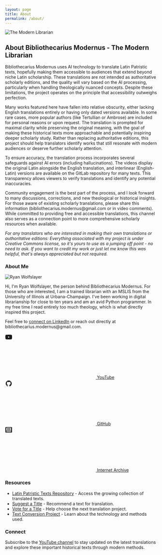 ```yaml
---
layout: page
title: About
permalink: /about/
---
```


<div class="about-page">
  <img src="{{ '/assets/images/bibliothecarius-logo.png' | relative_url }}" alt="The Modern Librarian" class="profile">

  <h2>About Bibliothecarius Modernus - The Modern Librarian</h2>
  
<p>Bibliothecarius Modernus uses AI technology to translate Latin Patristic texts, hopefully making them accessible to audiences that extend beyond niche Latin scholarship. These translations are not intended as authoritative scholarly editions, and the quality will vary based on the AI processing, particularly when handling theologically nuanced concepts. Despite these limitations, the project operates on the principle that accessibility outweighs perfection.</p>

<p>Many works featured here have fallen into relative obscurity, either lacking English translations entirely or having only dated versions available. In some rare cases, more popular authors (like Tertullian or Ambrose) are included for personal reasons or upon request. The translation is prompted for maximal clarity while preserving the original meaning, with the goal of making these historical texts more approachable and potentially inspiring deeper scholarly study. Rather than replacing authoritative editions, this project should help translators identify works that still resonate with modern audiences or deserve further scholarly attention.</p>

<p>To ensure accuracy, the translation process incorporates several safeguards against AI errors (including hallucinations). The videos display the original Latin alongside the English translation, and interlinear (English-Latin) versions are available on the GitLab repository for many texts. This transparency allows viewers to verify translations and identify any potential inaccuracies.</p>

<p>Community engagement is the best part of the process, and I look forward to many discussions, corrections, and new theological or historical insights. For those aware of existing scholarly translations, please share this information (bibliothecarius.modernus@gmail.com or in video comments). While committed to providing free and accessible translations, this channel also serves as a connection point to more comprehensive scholarly resources when available.</p>

<p><em>For any translators who are interested in making their own translations or authoritative editions: Everything associated with my project is under Creative Commons license, so it's yours to use as a jumping off point - no need to ask. If you want to credit my work or just let me know this was helpful, that's always appreciated but not required.</em></p>

<h3>About Me</h3>

<div class="about-me">
  <img src="{{ '/assets/images/ryan-photo.jpg' | relative_url }}" alt="Ryan Wolfslayer" class="profile-photo">
  
  <p>Hi, I'm Ryan Wolfslayer, the person behind Bibliothecarius Modernus. For those who are interested, I am a trained librarian with an MSLIS from the University of Illinois at Urbana-Champaign. I've been working in digital librarianship for close to ten years and am an avid Python programmer. In my free time I read entirely too much theology, which is what directly inspired this project.</p>
  
  <p>Feel free to <a href="https://www.linkedin.com/in/ryanwolfslayer/" target="_blank">connect on LinkedIn</a> or reach out directly at bibliothecarius.modernus@gmail.com.</p>
</div>
  <div class="social-links">
    <a href="{{ site.youtube_username | prepend: 'https://youtube.com/@' }}" target="_blank">
      <svg class="svg-icon youtube">
        <path fill="currentColor" d="M23,9.71a8.5,8.5,0,0,0-.91-4.13,2.92,2.92,0,0,0-1.72-1A78.36,78.36,0,0,0,12,4.27a78.45,78.45,0,0,0-8.34.3,2.93,2.93,0,0,0-1.73,1A8.35,8.35,0,0,0,1,9.71a48.29,48.29,0,0,0,0,4.58,8.33,8.33,0,0,0,.92,4.13A3.09,3.09,0,0,0,3.66,19.5a78.24,78.24,0,0,0,8.34.31,78.24,78.24,0,0,0,8.34-.31,3,3,0,0,0,1.73-1.07,8.32,8.32,0,0,0,.91-4.13,48.29,48.29,0,0,0,0-4.58ZM9.88,14.56V9.44l5.47,2.55Z"/>
      </svg>
      YouTube
    </a>
    <a href="{{ site.github_username | prepend: 'https://github.com/' }}" target="_blank">
      <svg class="svg-icon github">
        <path fill="currentColor" d="M12,2.2467A10.00042,10.00042,0,0,0,8.83752,21.73419c.5.08752.6875-.21247.6875-.475,0-.23749-.01251-1.025-.01251-1.86249C7,19.85919,6.35,18.78423,6.15,18.22173A3.636,3.636,0,0,0,5.125,16.8092c-.35-.1875-.85-.65-.01251-.66248A2.00117,2.00117,0,0,1,6.65,17.17169a2.13742,2.13742,0,0,0,2.91248.825A2.10376,2.10376,0,0,1,10.2,16.65923c-2.225-.25-4.55-1.11254-4.55-4.9375a3.89187,3.89187,0,0,1,1.025-2.6875,3.59373,3.59373,0,0,1,.1-2.65s.83747-.26251,2.75,1.025a9.42747,9.42747,0,0,1,5,0c1.91248-1.3,2.75-1.025,2.75-1.025a3.59323,3.59323,0,0,1,.1,2.65,3.869,3.869,0,0,1,1.025,2.6875c0,3.83747-2.33752,4.6875-4.5625,4.9375a2.36814,2.36814,0,0,1,.675,1.85c0,1.33752-.01251,2.41248-.01251,2.75,0,.26251.1875.575.6875.475A10.0053,10.0053,0,0,0,12,2.2467Z"/>
      </svg>
      GitHub
    </a>
    <a href="{{ site.archive_link }}" target="_blank">
      <svg class="svg-icon archive">
        <path fill="currentColor" d="M21,3H3A2,2,0,0,0,1,5V19a2,2,0,0,0,2,2H21a2,2,0,0,0,2-2V5A2,2,0,0,0,21,3ZM4,19V17H20v2ZM20,15H4V5H20Z"/>
        <rect fill="currentColor" x="6" y="7" width="12" height="2"/>
        <rect fill="currentColor" x="6" y="11" width="12" height="2"/>
      </svg>
      Internet Archive
    </a>
  </div>
  
  <h3>Resources</h3>
  
  <ul class="resource-list">
    <li><a href="https://github.com/wryan14/Latin-Patristic-Texts" target="_blank">Latin Patristic Texts Repository</a> - Access the growing collection of translated texts.</li>
    <li><a href="https://docs.google.com/forms/d/e/1FAIpQLSdpoyGc_rA5TQKtoKQ7WbKkvvGj97zTLhS3gPT3M__4zFu3Yw/viewform" target="_blank">Suggest a Title</a> - Recommend a text for translation.</li>
    <li><a href="https://strawpoll.com/BJnXV77LjZv" target="_blank">Vote for a Title</a> - Help choose the next translation project.</li>
    <li><a href="https://github.com/wryan14/TextractSSMLProcessor" target="_blank">Text Conversion Project</a> - Learn about the technology and methods used.</li>
  </ul>
  
  <h3>Connect</h3>
  
  <p>Subscribe to the <a href="{{ site.youtube_username | prepend: 'https://youtube.com/@' }}" target="_blank">YouTube channel</a> to stay updated on the latest translations and explore these important historical texts through modern methods.</p>
</div>